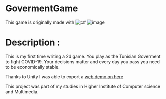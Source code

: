 # GovermentGame
This game is originally made with <img src="https://img.shields.io/badge/C%23-239120?style=for-the-badge&logo=c-sharp&logoColor=white" alt="c#">
![image](https://github.com/Safouene1/GovermentGame/assets/22036449/0bb78d97-3d0e-4ed2-aa45-bb2d60fed1d4)

# Description : 
This is my first time writing a 2d game.
You play as the Tunisian Goverment to fight COVID-19. 
Your decisions matter and every day you pass you need to be economically stable.

Thanks to Unity I was able to export a [web demo on here](https://safouene1.github.io/GovermentGame/)


This project was part of my studies in Higher Institute of Computer science and Multimedia. 
